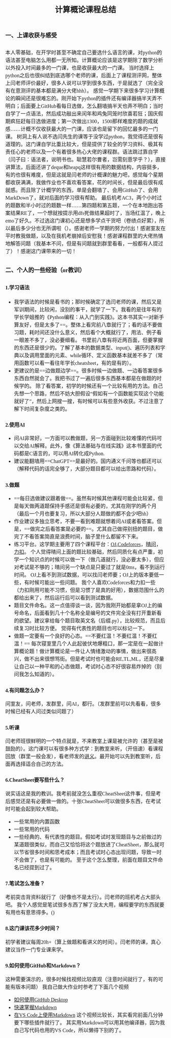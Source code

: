 # <center><font face='楷体' size=5>计算概论课程总结

## <font face='楷体' size=4>**一、上课收获与感受**
### <font face='楷体' size=3>
本人零基础，在开学时甚至不确定自己要选什么语言的课，对python的语法甚至电脑怎么用都一无所知。计算概论应该是这学期除了数学分析以外投入时间最多的一门课，也是收获最大的一门课。 
当时选择上python之后也很纠结到底选哪个老师的课，后面上了课程测评网，整体上闫老师评价最好，很多人说可以学到很多东西，于是就选了（完全没有在意测评的基本都是满分大佬hhh）。 
感觉一学期下来很多学习计算概论的瞬间还是很难忘的。刚开始下python的插件还有编译器搞半天弄不明白；后面要上GitHub看每日选做，怎么翻墙搞半天也弄不明白；当时自学了一点语法，然后成功敲出来闰年和鸡兔同笼时欣喜若狂；国庆假期疯狂赶每日选做进度；第一次做出1300，1500那样难度的题的成就感……计概不仅收获最大的一门课，应该也是留下的回忆最多的一门课。
树洞上有人说不选闫先生的课等于没学过python，我觉得还是很有道理的。这门课自学比重比较大，但是提供了较全的学习资料、极其有责任心的老师以及一个有着很多热心大佬的课程群。语法跳过靠自学（闫子曰：语法者，说明书也。聪慧若尔曹者，岂需刻意学乎？），直接讲算法，后面还讲了deque和heapq这样很有用的数据结构，内容挺多，有的也很有难度，但是这就是闫老师的计概课的魅力吧，感觉每个星期都收获满满，我做作业也不喜欢看答案，花的时间长，但是最后很有成就感。而且除了计概学的东西，单是会翻墙了、会用GitHub了、会用MarkDown了，就对后面的学习很有帮助。 
最后机考AC3，两个小时过的题数和半小时过的题数一样……第四题和第五题，一个在本地跑出答案结果RE了，一个想就按提示用dfs死做结果超时了，当场红温了，晚上emo了好久。不过选这门课初心还是想多学点干货吧（卷绩点好累），所以最后多少分也无所谓啦（）。感谢老师一学期的努力付出！感谢室友在平时教我做题，以及在我机考崩掉后安慰我！感谢课程群里的大佬热情地解答问题（我基本不问，但是有问题就到群里看看，一般都有人提过了）！感谢这门课带来的一切！

## <font face='楷体' size=4>**二、个人的一些经验（or教训）**

### <font face='楷体' size=3>1.学习语法
- 我学语法的时候是看书的；那时候确定了选闫老师的课，然后又是军训期间，比较闲，没别的事干，就学了一下。我看的是往年有的学长学姐推的《Python编程：从入门到实践》。这本书其实==对新手算友好，但是太多了==。整体上看完前八章就行了；看的话不要做习题，耗时间还没什么意义，然后看个大概就行了，用法、例子看一眼差不多了，没必要细看。 
  书里前八章有将近两百面，但要掌握的东西还是很少的。了解了基本的数据类型、input()、遍历列表和字典以及调用里面的元素、while循环、定义函数基本就差不多了（常用函数可以看一看往年学长cheatsheet，有的是有的）。
- 更建议的是==边做题边学==。很多时候一边做题、一边看答案很多东西自然就会了。我把书过了一遍后很多东西基本都是在做题的时候学的。 
  除了看答案，初学的时候还有一个比较有用的方法。自己先想一个思路，然后不妨大胆假设“假如有一个函数能实现这个功能就好了”，然后上网搜一搜，有时候可以有些意外收获。不过注意了解下时间复杂度之类的。

### <font face='楷体' size=3>2.使用AI
- 问AI非常好。一方面可以教做题，另一方面碰到比较难懂的代码可以交给AI解释。此外，像《算法基础与在线实践》这本书里面的代码都是C语言的，可以用AI转化成Python.
- 建议能翻墙用==ChatGPT==是最好的。国内通义千问等也都还可以（解释代码的话完全够了，大部分题目都可以给出思路和代码）。

### <font face='楷体' size=3>3.做题
- ==每日选做建议跟着做==。虽然有时候其他课程可能会比较紧，但是每天做两道题保持手感还是很有必要的，尤其在刚学的两个月（最后一个月也要复习，所以大部分人题做的都不会少吧hh）
- 作业建议多独立思考，不要一看到难题就想着问AI或者看答案。但是，==做完之后看答案是必要的==。尤其自己做得别扭的题目，做完了不看答案简直是浪费时间，脑子里什么都留不下来。
- 练习平台。这学期主要用了四个课程平台：[OJ](http://openjudge.cn),[Codeforces](http://codeforces.com)，[晴问](http://sunnywhy.com)，[力扣](http://leetcode.com)。
  个人觉得晴问上面的题比较基础，然后同质化有点严重，初学一个知识点的时候可以做一下（做几道就行，没必要太多），但应对考试是不够的；晴问另一个缺点是只要过了就是0ms，看不到运行时间。
  OJ上看不到测试数据，可以找闫老师要；OJ上的版本要低一些，有时候可能出一些问题。
  我个人喜欢Codeforces和力扣一些（力扣刚用可能不习惯，但是习惯了是真的好用），数据范围什么的都给出来了，然后运行后可以看到测试数据。
- 题目文件命名。这一点值得谈一谈，因为我刚开始都是拿OJ上的编号命名，后面看到几十个名称全是编号的文件完全没有打开重新看的欲望。建议拿给每个题目取英文名（后缀.py），比较规范，而且后续复习时比较方便。
  觉得有代表性的题目也可以标记一下。
- 做题一定要有一个良好的心态。==不要红温！不要红温！不要红温！== 
  每次寝室里几个人此起彼伏地爆粗口，那一定是在一起做计算概论题！做计算概论是一件让人情绪激动的事情，做出来很高兴，做不出来很想骂街。但是考试时也可能会RE,TL,ML，还是尽量让自己以一种平和的心态做题，考试时心态不好很容易炸掉的（别问我怎么知道的）。

### <font face='楷体' size=3>4.有问题怎么办？
问室友，问老师，发群里，问AI，都行。（发群里前可以先看看，很多时候已经有人问过类似问题了）

### <font face='楷体' size=3>5.听课
闫老师班很鲜明的一个特点就是，不来教室上课是被允许的（甚至是被鼓励的）。这门课可以有很多种方式学：到教室来听，（开倍速）看课程回放（群里一般会发），看老师发的[讲义](https://github.com/Youwei-Ke/2024fall_cs101_assginmentP/tree/main/%E8%AE%B2%E4%B9%89)。最开始可以先到教室听，后面再选择适合自己的方法。

### <font face='楷体' size=3>6.CheatSheet要写些什么？
说实话这是我的教训。我考前就没怎么重视CheatSheet这件事，但是考后感觉还是有必要做一做的。十张CheatSheet可以做很多东西，在考试时可能会起到较大帮助。

- 一些常用的内置函数
- 一些常用的代码
- 一些经典的、有代表性的题目。假如考试时发现题目与之前做过的某道题很类似，而自己又恰恰将这个题放进了CheatSheet，那么就可以节省很多时间和思考成本；而且考试时心态出现问题，导致一时不会做了，也是有可能的。
  至于这个怎么整理，前面在题目文件命名已经提到过了。

### <font face='楷体' size=3>7.笔试怎么准备？
考前突击背资料就行了（好像也不是太行）。闫老师的班机考占大部头吧。 
我个人感觉是笔试很多东西了解了没太大用，编程要学的东西就要有用也有意思得多。()

### <font face='楷体' size=3>8.这门课该花多少时间？
初学者建议每周20h+（算上做题和看讲义的时间）。闫老师的课，真心建议当作一门专业课来学。

### <font face='楷体' size=3>9.如何使用GitHub和Markdown？
这种需要演示的，很多时候找视频比较直观（注意时间就行了，有的可能有版本问题） 
我自己做大作业时参考了下面几个视频

- [如何使用GitHub Desktop](https://www.bilibili.com/video/BV13W411U7HY/?share_source=copy_web)
- [快速掌握Markdown](https://www.bilibili.com/video/BV1JA411h7Gw/?share_source=copy_web)
- [在VS Code上使用Markdown](https://www.bilibili.com/video/BV1bK4y1i7BY/?share_source=copy_web) 这个视频比较长，其实看完前面几分钟要下哪些插件就行了。 
  其实用Markdown可以用其他编译器，因为我自己写代码也用的VS Code，所以懒得下别的了。